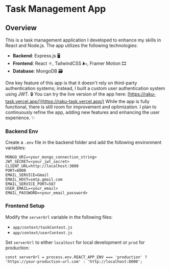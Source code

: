 
# Task Management App 

## Overview
This is a task management application I developed to enhance my skills in React and Node.js. The app utilizes the following technologies:

- **Backend**: Express.js 🖥️ 
- **Frontend**: React ⚛️, TailwindCSS 🌬️, Framer Motion 🎞️ 
- **Database**: MongoDB 🗃️

One key feature of this app is that it doesn't rely on third-party authentication systems; instead, I built a custom user authentication system using JWT. 🔒
You can try the live version of the app here: [https://raku-task.vercel.app/](https://raku-task.vercel.app/) 
While the app is fully functional, there is still room for improvement and optimization. I plan to continuously refine the app, adding new features and enhancing the user experience. ✨

### Backend Env

Create a `.env` file in the backend folder and add the following environment variables:
```
MONGO_URI=<your_mongo_connection_string>
JWT_SECRET=<your_jwt_secret>
CLIENT_URL=http://localhost:3000
PORT=8000
EMAIL_SERVICE=Gmail
EMAIL_HOST=smtp.gmail.com
EMAIL_SERVICE_PORT=587
USER_EMAIL=<your_email>
EMAIL_PASSWORD=<your_email_password>
```

### Frontend Setup

Modify the `serverUrl` variable in the following files:

-   `app/context/taskContext.js`
-   `app/context/userContext.js`

Set `serverUrl` to either `localhost` for local development or `prod` for production:

```
const serverUrl = process.env.REACT_APP_ENV === 'production' ? 'https://your-production-url.com' : 'http://localhost:8000';
```
